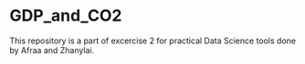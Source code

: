 # GDP_and_CO2
This repository is a part of excercise 2 for practical Data Science tools done by Afraa and Zhanylai.
